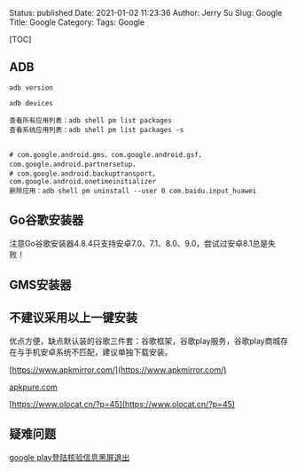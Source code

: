 Status: published
Date: 2021-01-02 11:23:36 
Author: Jerry Su
Slug: Google
Title: Google
Category: 
Tags: Google

[TOC]


## ADB

```
adb version

adb devices

查看所有应用列表：adb shell pm list packages
查看系统应用列表：adb shell pm list packages -s


# com.google.android.gms，com.google.android.gsf，com.google.android.partnersetup，
# com.google.android.backuptransport，com.google.android.onetimeinitializer
删除应用：adb shell pm uninstall --user 0 com.baidu.input_huawei

```

## Go谷歌安装器

注意Go谷歌安装器4.8.4只支持安卓7.0、7.1、8.0、9.0，尝试过安卓8.1总是失败！


## GMS安装器

## 不建议采用以上一键安装

优点方便，缺点默认装的谷歌三件套：谷歌框架，谷歌play服务，谷歌play商城存在与手机安卓系统不匹配，建议单独下载安装。

[https://www.apkmirror.com/](https://www.apkmirror.com/)

[apkpure.com](apkpure.com)

[https://www.olocat.cn/?p=45](https://www.olocat.cn/?p=45)

## 疑难问题

[google play登陆核验信息黑屏退出](https://www.zhihu.com/question/63714089)